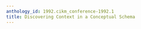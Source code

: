 ```yaml
---
anthology_id: 1992.cikm_conference-1992.1
title: Discovering Context in a Conceptual Schema
---
```

